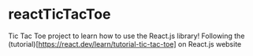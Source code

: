 # reactTicTacToe
Tic Tac Toe project to learn how to use the React.js library! Following the (tutorial)[https://react.dev/learn/tutorial-tic-tac-toe] on React.js website
